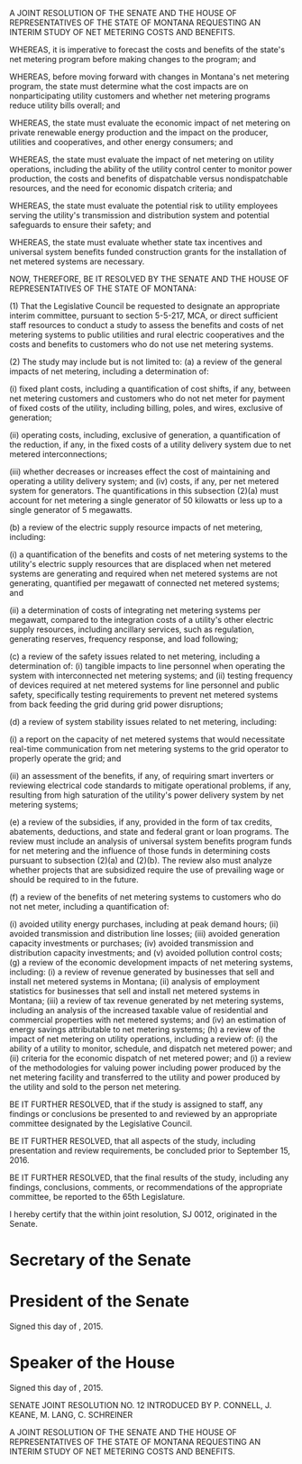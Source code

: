 A JOINT RESOLUTION OF THE SENATE AND THE HOUSE OF REPRESENTATIVES OF THE STATE OF MONTANA REQUESTING AN INTERIM STUDY OF NET METERING COSTS AND BENEFITS.  

WHEREAS, it is imperative to forecast the costs and benefits of the state's net metering program before making changes to the program; and  

WHEREAS, before moving forward with changes in Montana's net metering program, the state must determine what the cost impacts are on nonparticipating utility customers and whether net metering programs reduce utility bills overall; and  

WHEREAS, the state must evaluate the economic impact of net metering on private renewable energy production and the impact on the producer, utilities and cooperatives, and other energy consumers; and  

WHEREAS, the state must evaluate the impact of net metering on utility operations, including the ability of the utility control center to monitor power production, the costs and benefits of dispatchable versus nondispatchable resources, and the need for economic dispatch criteria; and  

WHEREAS, the state must evaluate the potential risk to utility employees serving the utility's transmission and distribution system and potential safeguards to ensure their safety; and  

WHEREAS, the state must evaluate whether state tax incentives and universal system benefits funded construction grants for the installation of net metered systems are necessary.  

NOW, THEREFORE, BE IT RESOLVED BY THE SENATE AND THE HOUSE OF REPRESENTATIVES OF THE STATE OF MONTANA:  

(1)  That the Legislative Council be requested to designate an appropriate interim committee, pursuant to section 5-5-217, MCA, or direct sufficient staff resources to conduct a study to assess the benefits and costs of net metering systems to public utilities and rural electric cooperatives and the costs and benefits to customers who do not use net metering systems.  

(2)  The study may include but is not limited to: (a)  a review of the general impacts of net metering, including a determination of:  

(i)  fixed plant costs, including a quantification of cost shifts, if any, between net metering customers and customers who do not net meter for payment of fixed costs of the utility, including billing, poles, and wires, exclusive of generation;  

(ii) operating costs, including, exclusive of generation, a quantification of the reduction, if any, in the fixed costs of a utility delivery system due to net metered interconnections;  

(iii) whether decreases or increases effect the cost of maintaining and operating a utility delivery system; and (iv) costs, if any, per net metered system for generators. The quantifications in this subsection (2)(a) must account for net metering a single generator of 50 kilowatts or less up to a single generator of 5 megawatts.  

(b)  a review of the electric supply resource impacts of net metering, including:  

(i)  a quantification of the benefits and costs of net metering systems to the utility's electric supply resources that are displaced when net metered systems are generating and required when net metered systems are not generating, quantified per megawatt of connected net metered systems; and  

(ii) a determination of costs of integrating net metering systems per megawatt, compared to the integration costs of a utility's other electric supply resources, including ancillary services, such as regulation, generating reserves, frequency response, and load following;  

(c)  a review of the safety issues related to net metering, including a determination of: (i)  tangible impacts to line personnel when operating the system with interconnected net metering systems; and (ii) testing frequency of devices required at net metered systems for line personnel and public safety, specifically testing requirements to prevent net metered systems from back feeding the grid during grid power disruptions;  

(d)  a review of system stability issues related to net metering, including:  

(i)  a report on the capacity of net metered systems that would necessitate real-time communication from net metering systems to the grid operator to properly operate the grid; and  

(ii) an assessment of the benefits, if any, of requiring smart inverters or reviewing electrical code standards to mitigate operational problems, if any, resulting from high saturation of the utility's power delivery system by net metering systems;  

(e)  a review of the subsidies, if any, provided in the form of tax credits, abatements, deductions, and state and federal grant or loan programs. The review must include an analysis of universal system benefits program funds for net metering and the influence of those funds in determining costs pursuant to subsection (2)(a) and (2)(b). The review also must analyze whether projects that are subsidized require the use of prevailing wage or should be required to in the future.  

(f)  a review of the benefits of net metering systems to customers who do not net meter, including a quantification of:  

(i)  avoided utility energy purchases, including at peak demand hours; (ii) avoided transmission and distribution line losses; (iii) avoided generation capacity investments or purchases; (iv) avoided transmission and distribution capacity investments; and (v)  avoided pollution control costs; (g)  a review of the economic development impacts of net metering systems, including: (i)  a review of revenue generated by businesses that sell and install net metered systems in Montana; (ii) analysis of employment statistics for businesses that sell and install net metered systems in Montana; (iii) a review of tax revenue generated by net metering systems, including an analysis of the increased taxable value of residential and commercial properties with net metered systems; and (iv) an estimation of energy savings attributable to net metering systems; (h)  a review of the impact of net metering on utility operations, including a review of: (i)  the ability of a utility to monitor, schedule, and dispatch net metered power; and (ii) criteria for the economic dispatch of net metered power; and (i)  a review of the methodologies for valuing power including power produced by the net metering facility and transferred to the utility and power produced by the utility and sold to the person net metering.  

BE IT FURTHER RESOLVED, that if the study is assigned to staff, any findings or conclusions be presented to and reviewed by an appropriate committee designated by the Legislative Council.  

BE IT FURTHER RESOLVED, that all aspects of the study, including presentation and review requirements, be concluded prior to September 15, 2016.  

BE IT FURTHER RESOLVED, that the final results of the study, including any findings, conclusions, comments, or recommendations of the appropriate committee, be reported to the 65th Legislature.  

I hereby certify that the within joint resolution, SJ 0012, originated in the Senate.  

# Secretary of the Senate  

# President of the Senate  

Signed this day of , 2015.  

# Speaker of the House  

Signed this day of , 2015.  

SENATE JOINT RESOLUTION NO. 12 INTRODUCED BY P. CONNELL, J. KEANE, M. LANG, C. SCHREINER  

A JOINT RESOLUTION OF THE SENATE AND THE HOUSE OF REPRESENTATIVES OF THE STATE OF MONTANA REQUESTING AN INTERIM STUDY OF NET METERING COSTS AND BENEFITS.  